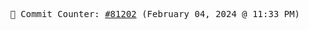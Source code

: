 <p align="center">
    <samp>
        📮 Commit Counter: <a href="https://github.com/Javascript-void0/Javascript-void0/commits/main">#81202</a> (February 04, 2024 @ 11:33 PM)
    </samp>
</p>